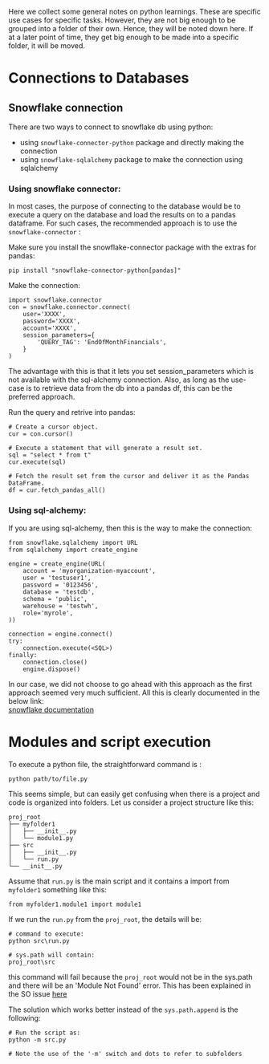 Here we collect some general notes on python learnings. These are specific use cases for specific tasks. However, they are not big enough to be grouped into a folder of their own. Hence, they will be noted down here. If at a later point of time, they get big enough to be made into a specific folder, it will be moved. 

# Connections to Databases
## Snowflake connection

There are two ways to connect to snowflake db using python:
- using ```snowflake-connector-python``` package and directly making the connection
- using ```snowflake-sqlalchemy``` package to make the connection using sqlalchemy

### Using snowflake connector: 
In most cases, the purpose of connecting to the database would be to execute a query on the database and load the results on to a pandas dataframe. For such cases, the recommended approach is to use the ```snowflake-connector``` :

Make sure you install the snowflake-connector package with the extras for pandas: 
```
pip install "snowflake-connector-python[pandas]"
```

Make the connection: 
```
import snowflake.connector
con = snowflake.connector.connect(
    user='XXXX',
    password='XXXX',
    account='XXXX',
    session_parameters={
        'QUERY_TAG': 'EndOfMonthFinancials',
    }
)
```
The advantage with this is that it lets you set session_parameters which is not available with the sql-alchemy connection. Also, as long as the use-case is to retrieve data from the db into a pandas df, this can  be the preferred approach. 

Run the query and retrive into pandas: 
```
# Create a cursor object.
cur = con.cursor()

# Execute a statement that will generate a result set.
sql = "select * from t"
cur.execute(sql)

# Fetch the result set from the cursor and deliver it as the Pandas DataFrame.
df = cur.fetch_pandas_all()
```

### Using sql-alchemy: 
If you are using sql-alchemy, then this is the way to make the connection: 
```
from snowflake.sqlalchemy import URL
from sqlalchemy import create_engine

engine = create_engine(URL(
    account = 'myorganization-myaccount',
    user = 'testuser1',
    password = '0123456',
    database = 'testdb',
    schema = 'public',
    warehouse = 'testwh',
    role='myrole',
))

connection = engine.connect()
try:
    connection.execute(<SQL>)
finally:
    connection.close()
    engine.dispose()
```

In our case, we did not choose to go ahead with this approach as the first approach seemed very much sufficient. All this is clearly documented in the below link: <br>
[snowflake documentation](https://docs.snowflake.com/en/developer-guide/python-connector/python-connector-install)


# Modules and script execution
To execute a python file, the straightforward command is :
```
python path/to/file.py
```

This seems simple, but can easily get confusing when there is a project and code is organized into folders. Let us consider a project structure like this: 

```
proj_root
├── myfolder1
│   ├── __init__.py
│   └── module1.py
├── src
│   ├── __init__.py
│   └── run.py
└── __init__.py
```

Assume that `run.py` is the main script and it contains a import from `myfolder1` something like this:
```
from myfolder1.module1 import module1
```

If we run the `run.py` from the `proj_root`, the details will be:
```
# command to execute:
python src\run.py

# sys.path will contain: 
proj_root\src

```
this command will fail because the `proj_root` would not be in the sys.path and there will be an 'Module Not Found' error. This has been explained in the SO issue [here](https://stackoverflow.com/questions/49095869/how-can-i-run-a-python-3-script-with-imports-from-a-subfolder)

The solution which works better instead of the `sys.path.append` is the following:

```
# Run the script as: 
python -m src.py 

# Note the use of the '-m' switch and dots to refer to subfolders
```